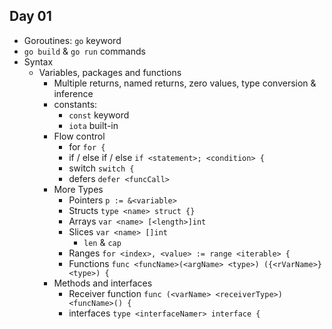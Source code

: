 Day 01
------

- Goroutines: `go` keyword
- `go build` & `go run` commands
- Syntax
  - Variables, packages and functions
    - Multiple returns, named returns, zero values, type conversion & inference
    - constants:
      - `const` keyword
      - `iota` built-in
    - Flow control
      - for `for {`
      - if / else if / else `if <statement>; <condition> {`
      - switch `switch {`
      - defers `defer <funcCall>`
    - More Types
      - Pointers `p := &<variable>`
      - Structs `type <name> struct {}`
      - Arrays `var <name> [<length>]int`
      - Slices `var <name> []int`
        - `len` & `cap`
      - Ranges `for <index>, <value> := range <iterable> {`
      - Functions `func <funcName>(<argName> <type>) ({<rVarName>} <type>) {`
    - Methods and interfaces
      - Receiver function `func (<varName> <receiverType>) <funcName>() {`
      - interfaces `type <interfaceNamer> interface {`

